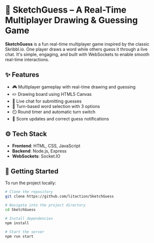 # 🎨 SketchGuess – A Real-Time Multiplayer Drawing & Guessing Game

**SketchGuess** is a fun real-time multiplayer game inspired by the classic Skribbl.io. One player draws a word while others guess it through a live chat. It's simple, engaging, and built with WebSockets to enable smooth real-time interactions.

## ✨ Features

- 🎮 Multiplayer gameplay with real-time drawing and guessing
- ✏️ Drawing board using HTML5 Canvas
- 💬 Live chat for submitting guesses
- 🔄 Turn-based word selection with 3 options
- ⏲️ Round timer and automatic turn switch
- 🎉 Score updates and correct guess notifications

## ⚙️ Tech Stack

- **Frontend**: HTML, CSS, JavaScript
- **Backend**: Node.js, Express
- **WebSockets**: Socket.IO

## 🚀 Getting Started

To run the project locally:

```bash
# Clone the repository
git clone https://github.com/litaction/SketchGuess

# Navigate into the project directory
cd SketchGuess

# Install dependencies
npm install

# Start the server
npm run start
